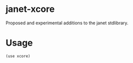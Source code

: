# janet-xcore

Proposed and experimental additions to the janet stdlibrary.

# Usage

```
(use xcore)
```